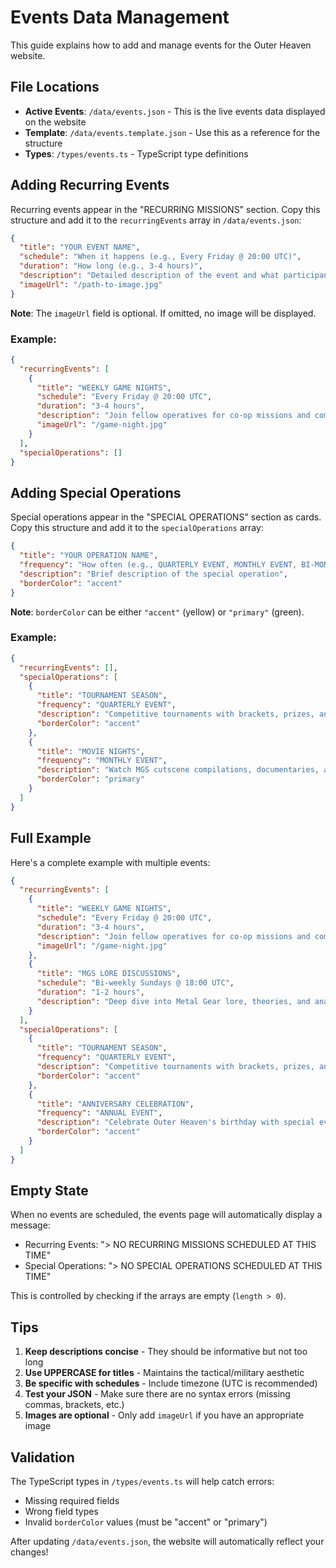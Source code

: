 # Events Data Management

This guide explains how to add and manage events for the Outer Heaven website.

## File Locations

- **Active Events**: `/data/events.json` - This is the live events data displayed on the website
- **Template**: `/data/events.template.json` - Use this as a reference for the structure
- **Types**: `/types/events.ts` - TypeScript type definitions

## Adding Recurring Events

Recurring events appear in the "RECURRING MISSIONS" section. Copy this structure and add it to the `recurringEvents` array in `/data/events.json`:

```json
{
  "title": "YOUR EVENT NAME",
  "schedule": "When it happens (e.g., Every Friday @ 20:00 UTC)",
  "duration": "How long (e.g., 3-4 hours)",
  "description": "Detailed description of the event and what participants can expect",
  "imageUrl": "/path-to-image.jpg"
}
```

**Note**: The `imageUrl` field is optional. If omitted, no image will be displayed.

### Example:

```json
{
  "recurringEvents": [
    {
      "title": "WEEKLY GAME NIGHTS",
      "schedule": "Every Friday @ 20:00 UTC",
      "duration": "3-4 hours",
      "description": "Join fellow operatives for co-op missions and competitive matches. We rotate through various titles including MGS games, tactical shooters, and community favorites. Voice chat recommended!",
      "imageUrl": "/game-night.jpg"
    }
  ],
  "specialOperations": []
}
```

## Adding Special Operations

Special operations appear in the "SPECIAL OPERATIONS" section as cards. Copy this structure and add it to the `specialOperations` array:

```json
{
  "title": "YOUR OPERATION NAME",
  "frequency": "How often (e.g., QUARTERLY EVENT, MONTHLY EVENT, BI-MONTHLY EVENT, ANNUAL EVENT)",
  "description": "Brief description of the special operation",
  "borderColor": "accent"
}
```

**Note**: `borderColor` can be either `"accent"` (yellow) or `"primary"` (green).

### Example:

```json
{
  "recurringEvents": [],
  "specialOperations": [
    {
      "title": "TOURNAMENT SEASON",
      "frequency": "QUARTERLY EVENT",
      "description": "Competitive tournaments with brackets, prizes, and glory. Open to all skill levels with separate divisions.",
      "borderColor": "accent"
    },
    {
      "title": "MOVIE NIGHTS",
      "frequency": "MONTHLY EVENT",
      "description": "Watch MGS cutscene compilations, documentaries, and related films together. Community voting for selections.",
      "borderColor": "primary"
    }
  ]
}
```

## Full Example

Here's a complete example with multiple events:

```json
{
  "recurringEvents": [
    {
      "title": "WEEKLY GAME NIGHTS",
      "schedule": "Every Friday @ 20:00 UTC",
      "duration": "3-4 hours",
      "description": "Join fellow operatives for co-op missions and competitive matches.",
      "imageUrl": "/game-night.jpg"
    },
    {
      "title": "MGS LORE DISCUSSIONS",
      "schedule": "Bi-weekly Sundays @ 18:00 UTC",
      "duration": "1-2 hours",
      "description": "Deep dive into Metal Gear lore, theories, and analysis."
    }
  ],
  "specialOperations": [
    {
      "title": "TOURNAMENT SEASON",
      "frequency": "QUARTERLY EVENT",
      "description": "Competitive tournaments with brackets, prizes, and glory.",
      "borderColor": "accent"
    },
    {
      "title": "ANNIVERSARY CELEBRATION",
      "frequency": "ANNUAL EVENT",
      "description": "Celebrate Outer Heaven's birthday with special events all weekend long.",
      "borderColor": "accent"
    }
  ]
}
```

## Empty State

When no events are scheduled, the events page will automatically display a message:
- Recurring Events: "> NO RECURRING MISSIONS SCHEDULED AT THIS TIME"
- Special Operations: "> NO SPECIAL OPERATIONS SCHEDULED AT THIS TIME"

This is controlled by checking if the arrays are empty (`length > 0`).

## Tips

1. **Keep descriptions concise** - They should be informative but not too long
2. **Use UPPERCASE for titles** - Maintains the tactical/military aesthetic
3. **Be specific with schedules** - Include timezone (UTC is recommended)
4. **Test your JSON** - Make sure there are no syntax errors (missing commas, brackets, etc.)
5. **Images are optional** - Only add `imageUrl` if you have an appropriate image

## Validation

The TypeScript types in `/types/events.ts` will help catch errors:
- Missing required fields
- Wrong field types
- Invalid `borderColor` values (must be "accent" or "primary")

After updating `/data/events.json`, the website will automatically reflect your changes!

